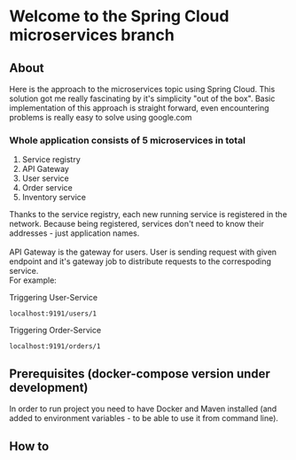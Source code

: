 # Welcome to the Spring Cloud microservices branch
## About
Here is the approach to the microservices topic using Spring Cloud. This solution got me really fascinating by it's simplicity "out of the box". Basic implementation of this approach is straight forward, even encountering problems is really easy to solve using google.com
<h3>Whole application consists of 5 microservices in total</h3>
<ol>
  <li>Service registry</li>
  <li>API Gateway</li>
  <li>User service</li>
  <li>Order service</li>
<li>Inventory service</li>
</ol>
Thanks to the service registry, each new running service is registered in the network. Because being registered, services don't need to know their addresses - just application names.
<br><br>API Gateway is the gateway for users. User is sending request with given endpoint and it's gateway job to distribute requests to the correspoding service.
<br>For example:

Triggering User-Service

    localhost:9191/users/1

Triggering Order-Service

    localhost:9191/orders/1


## Prerequisites (docker-compose version under development)
In order to run project you need to have Docker and Maven installed (and added to environment variables - to be able to use it from command line).
## How to

